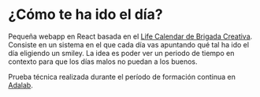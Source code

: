 # ¿Cómo te ha ido el día?

Pequeña webapp en React basada en el [Life Calendar de Brigada Creativa](https://www.etsy.com/listing/258726277/3-life-calendars-how-was-your-day). Consiste en un sistema en el que cada día vas apuntando qué tal ha ido el día eligiendo un smiley. La idea es poder ver un periodo de tiempo en contexto para que los días malos no puedan a los buenos.

Prueba técnica realizada durante el período de formación continua en [Adalab](http://adalab.es/). 
